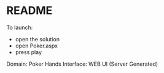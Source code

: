 # README

To launch: 
- open the solution 
- open Poker.aspx 
- press play

Domain: Poker Hands
Interface: WEB UI (Server Generated)
